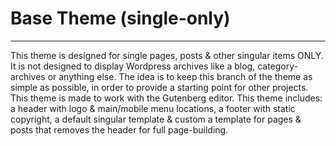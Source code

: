 # Base Theme (single-only)

---

This theme is designed for single pages, posts & other singular items ONLY. It is not designed to display Wordpress archives like a blog, category-archives or anything else. The idea is to keep this branch of the theme as simple as possible, in order to provide a starting point for other projects. This theme is made to work with the Gutenberg editor. This theme includes: a header with logo & main/mobile menu locations, a footer with static copyright, a default singular template & custom a template for pages & posts that removes the header for full page-building.